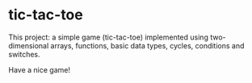 # tic-tac-toe

This project: a simple game (tic-tac-toe) implemented using two-dimensional arrays, functions, basic data types, cycles, conditions and switches.

Have a nice game!
